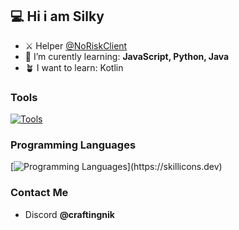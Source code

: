 ## 💻 Hi i am Silky 

- ⚔️ Helper [@NoRiskClient](https://github.com/NoRiskClient/)
- 🌱 I’m curently learning: **JavaScript, Python, Java**
- 🪴 I want to learn: Kotlin 

### Tools
[![Tools](https://skillicons.dev/icons?i=idea,pycharm,vscode,gradle,discord)](https://skillicons.dev)

### Programming Languages
[![Programming Languages](https://skillicons.dev/icons?i=js,html,css,)](https://skillicons.dev)

### Contact Me
-    Discord **@craftingnik**




